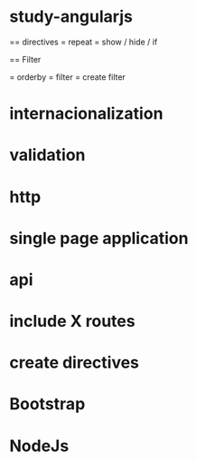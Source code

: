 study-angularjs
===============


== directives
= repeat
= show / hide / if
 
== Filter

= orderby
= filter
= create filter

# internacionalization

# validation


# http

# single page application

# api

# include X routes

# create directives


Bootstrap
=========


NodeJs
=========